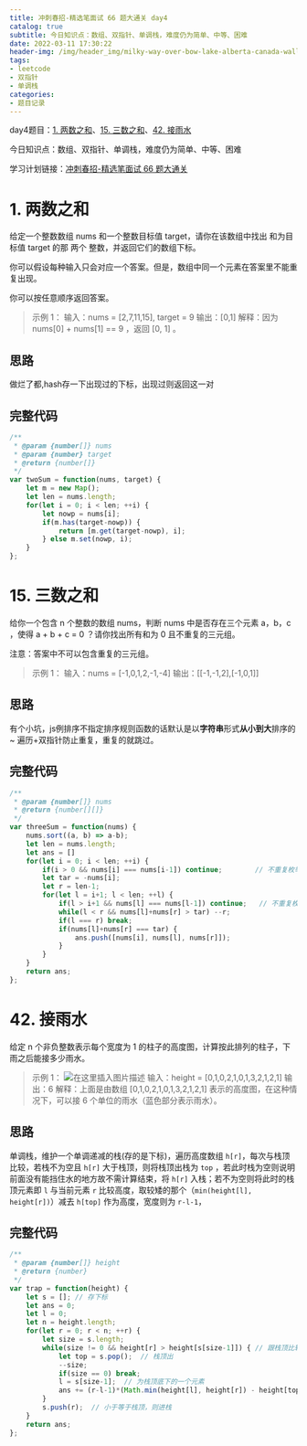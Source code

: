 ```yaml
---
title: 冲刺春招-精选笔面试 66 题大通关 day4
catalog: true
subtitle: 今日知识点：数组、双指针、单调栈，难度仍为简单、中等、困难
date: 2022-03-11 17:30:22
header-img: /img/header_img/milky-way-over-bow-lake-alberta-canada-wallpaper-for-1920x1080-63-873.jpg
tags:
- leetcode
- 双指针
- 单调栈
categories:
- 题目记录
---
```


day4题目：[1. 两数之和](https://leetcode-cn.com/problems/two-sum/)、[15. 三数之和](https://leetcode-cn.com/problems/3sum/)、[42. 接雨水](https://leetcode-cn.com/problems/trapping-rain-water/)

今日知识点：数组、双指针、单调栈，难度仍为简单、中等、困难

学习计划链接：[冲刺春招-精选笔面试 66 题大通关](https://leetcode-cn.com/study-plan/bytedancecampus/?progress=dcmyjb3)


<!-- more -->

# 1. 两数之和
给定一个整数数组 nums 和一个整数目标值 target，请你在该数组中找出 和为目标值 target  的那 两个 整数，并返回它们的数组下标。

你可以假设每种输入只会对应一个答案。但是，数组中同一个元素在答案里不能重复出现。

你可以按任意顺序返回答案。

> 示例 1：
输入：nums = [2,7,11,15], target = 9
输出：[0,1]
解释：因为 nums[0] + nums[1] == 9 ，返回 [0, 1] 。
## 思路
做烂了都,hash存一下出现过的下标，出现过则返回这一对
## 完整代码
```js
/**
 * @param {number[]} nums
 * @param {number} target
 * @return {number[]}
 */
var twoSum = function(nums, target) {
    let m = new Map();
    let len = nums.length;
    for(let i = 0; i < len; ++i) {
        let nowp = nums[i];
        if(m.has(target-nowp)) {
            return [m.get(target-nowp), i];
        } else m.set(nowp, i);
    }
};
```
# 15. 三数之和
给你一个包含 n 个整数的数组 nums，判断 nums 中是否存在三个元素 a，b，c ，使得 a + b + c = 0 ？请你找出所有和为 0 且不重复的三元组。

注意：答案中不可以包含重复的三元组。

> 示例 1：
输入：nums = [-1,0,1,2,-1,-4]
输出：[[-1,-1,2],[-1,0,1]]
## 思路
有个小坑，js例排序不指定排序规则函数的话默认是以**字符串**形式**从小到大**排序的~
遍历+双指针防止重复，重复的就跳过。
## 完整代码
```js
/**
 * @param {number[]} nums
 * @return {number[][]}
 */
var threeSum = function(nums) {
    nums.sort((a, b) => a-b);
    let len = nums.length;
    let ans = []
    for(let i = 0; i < len; ++i) {
        if(i > 0 && nums[i] === nums[i-1]) continue;        // 不重复枚举
        let tar = -nums[i];
        let r = len-1;
        for(let l = i+1; l < len; ++l) {
            if(l > i+1 && nums[l] === nums[l-1]) continue;   // 不重复枚举
            while(l < r && nums[l]+nums[r] > tar) --r;
            if(l === r) break;
            if(nums[l]+nums[r] === tar) {
                ans.push([nums[i], nums[l], nums[r]]);
            }
        }
    }
    return ans;
};
```

# 42. 接雨水
给定 n 个非负整数表示每个宽度为 1 的柱子的高度图，计算按此排列的柱子，下雨之后能接多少雨水。

>示例 1：
![在这里插入图片描述](https://img-blog.csdnimg.cn/c9ea51f7298b4b69a8a39483b8e20af9.png)
输入：height = [0,1,0,2,1,0,1,3,2,1,2,1]
输出：6
解释：上面是由数组 [0,1,0,2,1,0,1,3,2,1,2,1] 表示的高度图，在这种情况下，可以接 6 个单位的雨水（蓝色部分表示雨水）。 

## 思路
单调栈，维护一个单调递减的栈(存的是下标)，遍历高度数组 `h[r]`，每次与栈顶比较，若栈不为空且 `h[r]` 大于栈顶，则将栈顶出栈为 `top` ，若此时栈为空则说明前面没有能挡住水的地方故不需计算结束，将 `h[r]` 入栈；若不为空则将此时的栈顶元素即 `l` 与当前元素 `r` 比较高度，取较矮的那个（`min(height[l], height[r])`）减去  `h[top]` 作为高度，宽度则为 `r-l-1`，
## 完整代码
```js
/**
 * @param {number[]} height
 * @return {number}
 */
var trap = function(height) {
    let s = []; // 存下标
    let ans = 0;
    let l = 0;
    let n = height.length;
    for(let r = 0; r < n; ++r) {
        let size = s.length;
        while(size != 0 && height[r] > height[s[size-1]]) { // 跟栈顶比较
            let top = s.pop();  // 栈顶出
            --size;
            if(size == 0) break;
            l = s[size-1];  // 为栈顶底下的一个元素
            ans += (r-l-1)*(Math.min(height[l], height[r]) - height[top]);  // 宽*高
        }
        s.push(r);  // 小于等于栈顶，则进栈
    }
    return ans;
};
```

